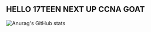 ## HELLO 17TEEN NEXT UP CCNA GOAT

![Anurag's GitHub stats](https://github-readme-stats.vercel.app/api?username=lsxxc&theme=holi_icons=true)






